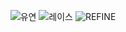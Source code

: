 <div align="center">
  
![유연](https://github.com/Fhese/refine/assets/152943194/d59bad1b-28d7-48b7-9196-a3f68f63e68d)
![레이스](https://github.com/Fhese/refine/assets/152943194/b501595e-8486-4e82-bb04-c45fba0957d0)
![REFINE](https://github.com/Fhese/refine/assets/152943194/d35c5151-b2c8-4655-a650-f2c14335ed04)
